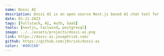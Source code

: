 ```yaml
---
name: Dossi AI
description: Dossi AI is an open source Next.js based AI chat tool for PDFs. Utilizes Retrieval-Augmented Generation to generate answers from provided documents. Documents are vectorized using OpenAI ada-002 or other local embedding models and then stored on a PostgreSQL database using pgvector connected by Drizzle ORM. Database schema and query functions allow users to chat with just one or multiple documents at a time.
date: 01-11-2023
tags: [Fullstack, AI, Auth, SaaS]
tools: [nextjs, tailwind, postgresql]
image: ../../assets/projects/dossi-ai.png
link: https://dossi-ai.josephrisk.com/
github: https://github.com/j0srisk/dossi-ai
color: '#49CC60'
---
```

